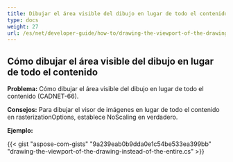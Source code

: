 ```yaml
---
title: Dibujar el área visible del dibujo en lugar de todo el contenido
type: docs
weight: 27
url: /es/net/developer-guide/how-to/drawing-the-viewport-of-the-drawing-instead-of-the-entire content/ content/
---
```


## **Cómo dibujar el área visible del dibujo en lugar de todo el contenido**

**Problema:** Cómo dibujar el área visible del dibujo en lugar de todo el contenido (CADNET-66).

**Consejos:** Para dibujar el visor de imágenes en lugar de todo el contenido en rasterizationOptions, establece NoScaling en verdadero.

**Ejemplo:**

{{< gist "aspose-com-gists" "9a239eab0b9dda0e1c54be533ea399bb" "drawing-the-viewport-of-the-drawing-instead-of-the-entire.cs" >}}
